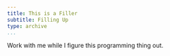 ```yaml
---
title: This is a Filler
subtitle: Filling Up
type: archive
...
```


Work with me while I figure this programming thing out.
